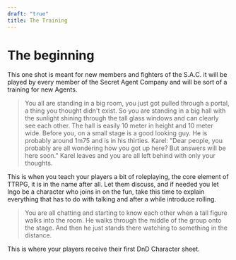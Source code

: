 ```yaml
---
draft: "true"
title: The Training
---
```

# The beginning
This one shot is meant for new members and fighters of the S.A.C. it will be played by every member of the Secret Agent Company and will be sort of a training for new Agents.

> You all are standing in a big room, you just got pulled through a portal, a thing you thought didn't exist.
> So you are standing in a big hall with the sunlight shining through the tall glass windows and can clearly see each other. The hall is easily 10 meter in height and 10 meter wide. Before you, on a small stage is a good looking guy. He is probably around 1m75 and is in his thirties.
> Karel: "Dear people, you probably are all wondering how you got up here? But answers will be here soon."
> Karel leaves and you are all left behind with only your thoughts.

This is when you teach your players a bit of roleplaying, the core element of TTRPG, it is in the name after all. Let them discuss, and if needed you let Ingo be a character who joins in on the fun, take this time to explain everything that has to do with talking and after a while introduce rolling.

> You are all chatting and starting to know each other when a tall figure walks into the room. He walks through the middle of the group onto the stage. And then he just stands there watching to something in the distance.

This is where your players receive their first DnD Character sheet. 
